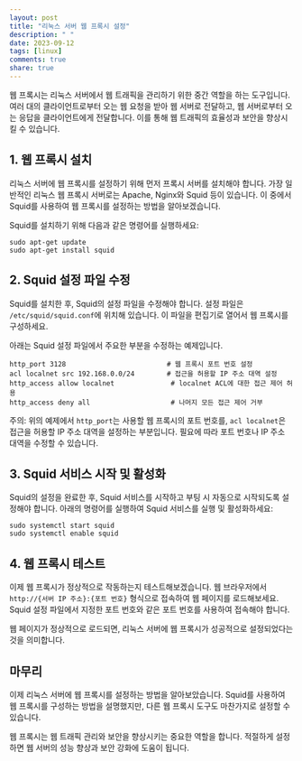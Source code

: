 ```yaml
---
layout: post
title: "리눅스 서버 웹 프록시 설정"
description: " "
date: 2023-09-12
tags: [linux]
comments: true
share: true
---
```


웹 프록시는 리눅스 서버에서 웹 트래픽을 관리하기 위한 중간 역할을 하는 도구입니다. 여러 대의 클라이언트로부터 오는 웹 요청을 받아 웹 서버로 전달하고, 웹 서버로부터 오는 응답을 클라이언트에게 전달합니다. 이를 통해 웹 트래픽의 효율성과 보안을 향상시킬 수 있습니다.

## 1. 웹 프록시 설치

리눅스 서버에 웹 프록시를 설정하기 위해 먼저 프록시 서버를 설치해야 합니다. 가장 일반적인 리눅스 웹 프록시 서버로는 Apache, Nginx와 Squid 등이 있습니다. 이 중에서 Squid를 사용하여 웹 프록시를 설정하는 방법을 알아보겠습니다.

Squid를 설치하기 위해 다음과 같은 명령어를 실행하세요:

```shell
sudo apt-get update
sudo apt-get install squid
```

## 2. Squid 설정 파일 수정

Squid를 설치한 후, Squid의 설정 파일을 수정해야 합니다. 설정 파일은 `/etc/squid/squid.conf`에 위치해 있습니다. 이 파일을 편집기로 열어서 웹 프록시를 구성하세요. 

아래는 Squid 설정 파일에서 주요한 부분을 수정하는 예제입니다.

```shell
http_port 3128                         # 웹 프록시 포트 번호 설정
acl localnet src 192.168.0.0/24        # 접근을 허용할 IP 주소 대역 설정
http_access allow localnet              # localnet ACL에 대한 접근 제어 허용
http_access deny all                    # 나머지 모든 접근 제어 거부
```

주의: 위의 예제에서 `http_port`는 사용할 웹 프록시의 포트 번호를, `acl localnet`은 접근을 허용할 IP 주소 대역을 설정하는 부분입니다. 필요에 따라 포트 번호나 IP 주소 대역을 수정할 수 있습니다.

## 3. Squid 서비스 시작 및 활성화

Squid의 설정을 완료한 후, Squid 서비스를 시작하고 부팅 시 자동으로 시작되도록 설정해야 합니다. 아래의 명령어를 실행하여 Squid 서비스를 실행 및 활성화하세요:

```shell
sudo systemctl start squid
sudo systemctl enable squid
```

## 4. 웹 프록시 테스트

이제 웹 프록시가 정상적으로 작동하는지 테스트해보겠습니다. 웹 브라우저에서 `http://{서버 IP 주소}:{포트 번호}` 형식으로 접속하여 웹 페이지를 로드해보세요. Squid 설정 파일에서 지정한 포트 번호와 같은 포트 번호를 사용하여 접속해야 합니다.

웹 페이지가 정상적으로 로드되면, 리눅스 서버에 웹 프록시가 성공적으로 설정되었다는 것을 의미합니다.

## 마무리

이제 리눅스 서버에 웹 프록시를 설정하는 방법을 알아보았습니다. Squid를 사용하여 웹 프록시를 구성하는 방법을 설명했지만, 다른 웹 프록시 도구도 마찬가지로 설정할 수 있습니다.

웹 프록시는 웹 트래픽 관리와 보안을 향상시키는 중요한 역할을 합니다. 적절하게 설정하면 웹 서버의 성능 향상과 보안 강화에 도움이 됩니다.
